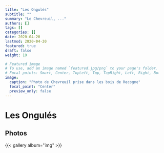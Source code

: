 ```yaml
---
title: "Les Ongulés"
subtitle: ""
summary: "Le Chevreuil, ..."
authors: []
tags: []
categories: []
date: 2020-04-20
lastmod: 2020-04-20
featured: true
draft: false
weight: 10

# Featured image
# To use, add an image named `featured.jpg/png` to your page's folder.
# Focal points: Smart, Center, TopLeft, Top, TopRight, Left, Right, BottomLeft, Bottom, BottomRight.
image:
  caption: "Photo de Chevreuil prise dans les bois de Recogne"
  focal_point: "Center"
  preview_only: false
---
```


# Les Ongulés

## Photos

{{< gallery album="img" >}}
